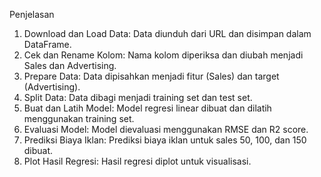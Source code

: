 Penjelasan
1. Download dan Load Data: Data diunduh dari URL dan disimpan dalam DataFrame.
2. Cek dan Rename Kolom: Nama kolom diperiksa dan diubah menjadi Sales dan Advertising.
3. Prepare Data: Data dipisahkan menjadi fitur (Sales) dan target (Advertising).
4. Split Data: Data dibagi menjadi training set dan test set.
5. Buat dan Latih Model: Model regresi linear dibuat dan dilatih menggunakan training set.
6. Evaluasi Model: Model dievaluasi menggunakan RMSE dan R2 score.
7. Prediksi Biaya Iklan: Prediksi biaya iklan untuk sales 50, 100, dan 150 dibuat.
8. Plot Hasil Regresi: Hasil regresi diplot untuk visualisasi.
